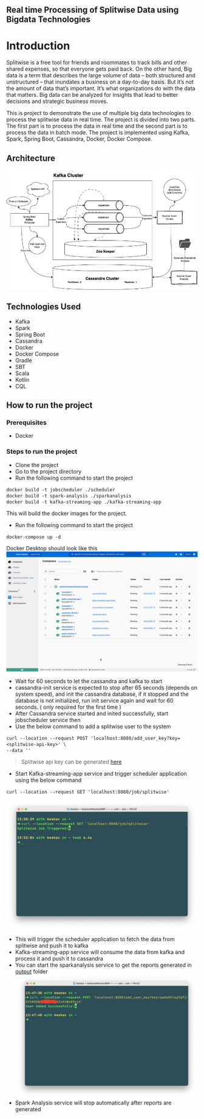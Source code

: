 ## Real time Processing of Splitwise Data using Bigdata Technologies

# Introduction

Splitwise is a free tool for friends and roommates to track bills and other shared expenses, so that everyone gets paid
back. On the other hand, Big data is a term that describes the large volume of data – both structured and unstructured –
that inundates a business on a day-to-day basis. But it’s not the amount of data that’s important. It’s what
organizations do with the data that matters. Big data can be analyzed for insights that lead to better decisions and
strategic business moves.

This is project to demonstrate the use of multiple big data technologies to process the splitwise data in real time. The
project is divided into two parts. The first part is to process the data in real time and the second part is to process
the data in batch mode. The project is implemented using Kafka, Spark, Spring Boot, Cassandra, Docker, Docker Compose.

## Architecture

![Architecture ](Architecture.jpg)

## Technologies Used

- Kafka
- Spark
- Spring Boot
- Cassandra
- Docker
- Docker Compose
- Gradle
- SBT
- Scala
- Kotlin
- CQL

## How to run the project

### Prerequisites
- Docker

### Steps to run the project

- Clone the project
- Go to the project directory
- Run the following command to start the project
```shell
docker build -t jobscheduler ./scheduler
docker build -t spark-analysis ./sparkanalysis
docker build -t kafka-streaming-app ./kafka-streaming-app
``` 
This will build the docker images for the project.
- Run the following command to start the project
```shell
docker-compose up -d
```

Docker Desktop should look like this
![Docker Desktop](DockerSS.png)

- Wait for 60 seconds to let the cassandra and kafka to start
- cassandra-init service is expected to stop after 65 seconds (depends on system speed), and init the cassandra database, if it stopped and the
  database is not initialized, run init service again and wait for 60 seconds. ( only required for the first time )
- After Cassandra service started and inited successfully, start jobscheduler service then
- Use the below command to add a splitwise user to the system
```shell
curl --location --request POST 'localhost:8080/add_user_key?key=<splitwise-api-key>' \
--data ''
```
> Splitwise api key can be generated [here](https://secure.splitwise.com/apps/new)
- Start Kafka-streaming-app service and trigger scheduler application using the below command
```shell
curl --location --request GET 'localhost:8080/job/splitwise'
```
![Trigger Scheduler manually](TriggerScheduler.png)
- This will trigger the scheduler application to fetch the data from splitwise and push it to kafka
- Kafka-streaming-app service will consume the data from kafka and process it and push it to cassandra
- You can start the sparkanalysis service to get the reports generated in [output](./output) folder
![Add User Key](AddUser.png)
- Spark Analysis service will stop automatically after reports are generated


 
